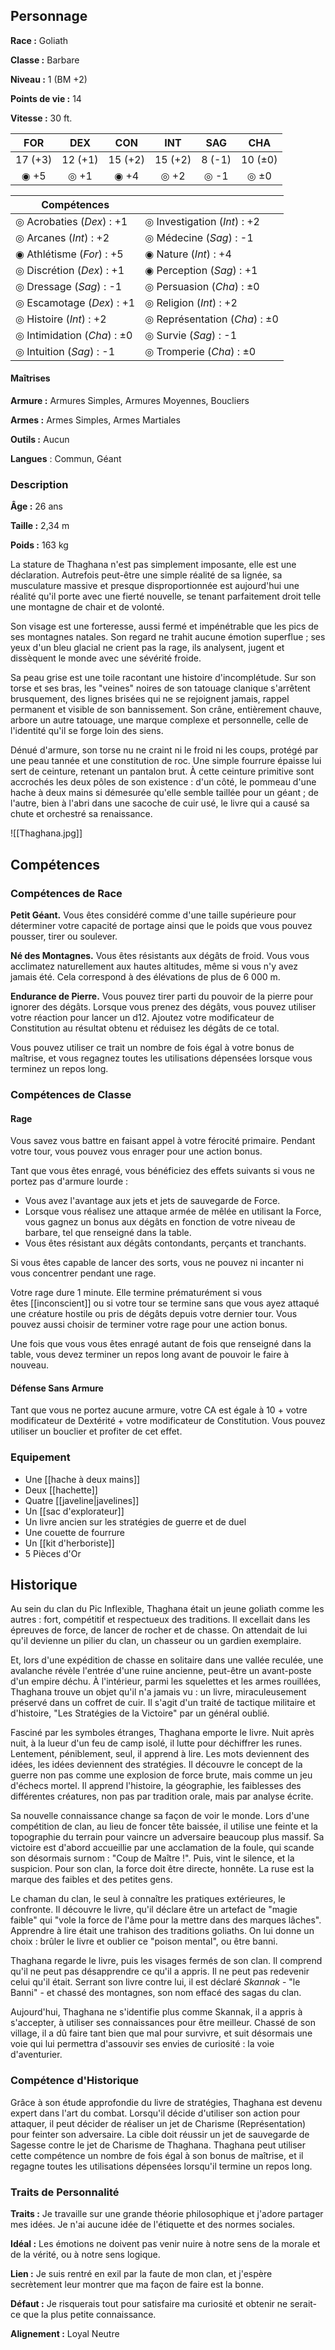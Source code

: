 ## Personnage

__Race :__ Goliath

__Classe :__ Barbare

__Niveau :__ 1 (BM +2)

__Points de vie :__ 14

__Vitesse :__ 30 ft.

|   FOR   |   DEX   |   CON   |   INT   |  SAG   |   CHA   |
| :-----: | :-----: | :-----: | :-----: | :----: | :-----: |
| 17 (+3) | 12 (+1) | 15 (+2) | 15 (+2) | 8 (-1) | 10 (±0) |
|  ◉ +5   |  ◎ +1   |  ◉ +4   |  ◎ +2   |  ◎ -1  |  ◎ ±0   |

| Compétences                 |                               |
| --------------------------- | ----------------------------- |
| ◎ Acrobaties (_Dex_) :  +1  | ◎ Investigation (_Int_) : +2  |
| ◎ Arcanes (_Int_) : +2      | ◎ Médecine (_Sag_) : -1       |
| ◉ Athlétisme (_For_) : +5   | ◉ Nature (_Int_) : +4<br>     |
| ◎ Discrétion (_Dex_) : +1   | ◉ Perception (_Sag_) : +1     |
| ◎ Dressage (_Sag_) : -1     | ◎ Persuasion (_Cha_) : ±0     |
| ◎ Escamotage (_Dex_) : +1   | ◎ Religion (_Int_) : +2       |
| ◎ Histoire (_Int_) : +2     | ◎ Représentation (_Cha_) : ±0 |
| ◎ Intimidation (_Cha_) : ±0 | ◎ Survie (_Sag_) : -1         |
| ◎ Intuition (_Sag_) : -1    | ◎ Tromperie (_Cha_) : ±0<br>  |

#### Maîtrises

**Armure :** Armures Simples, Armures Moyennes, Boucliers

**Armes :** Armes Simples, Armes Martiales

**Outils :** Aucun

__Langues__ : Commun, Géant

### Description

__Âge :__ 26 ans

__Taille :__ 2,34 m

__Poids :__ 163 kg

La stature de Thaghana n'est pas simplement imposante, elle est une déclaration. Autrefois peut-être une simple réalité de sa lignée, sa musculature massive et presque disproportionnée est aujourd'hui une réalité qu'il porte avec une fierté nouvelle, se tenant parfaitement droit telle une montagne de chair et de volonté.

Son visage est une forteresse, aussi fermé et impénétrable que les pics de ses montagnes natales. Son regard ne trahit aucune émotion superflue ; ses yeux d'un bleu glacial ne crient pas la rage, ils analysent, jugent et dissèquent le monde avec une sévérité froide.

Sa peau grise est une toile racontant une histoire d'incomplétude. Sur son torse et ses bras, les "veines" noires de son tatouage clanique s'arrêtent brusquement, des lignes brisées qui ne se rejoignent jamais, rappel permanent et visible de son bannissement. Son crâne, entièrement chauve, arbore un autre tatouage, une marque complexe et personnelle, celle de l'identité qu'il se forge loin des siens.

Dénué d'armure, son torse nu ne craint ni le froid ni les coups, protégé par une peau tannée et une constitution de roc. Une simple fourrure épaisse lui sert de ceinture, retenant un pantalon brut. À cette ceinture primitive sont accrochés les deux pôles de son existence : d'un côté, le pommeau d'une hache à deux mains si démesurée qu'elle semble taillée pour un géant ; de l'autre, bien à l'abri dans une sacoche de cuir usé, le livre qui a causé sa chute et orchestré sa renaissance.


![[Thaghana.jpg]]

## Compétences

### Compétences de Race

__Petit Géant.__ Vous êtes considéré comme d'une taille supérieure pour déterminer votre capacité de portage ainsi que le poids que vous pouvez pousser, tirer ou soulever.

__Né des Montagnes.__ Vous êtes résistants aux dégâts de froid. Vous vous acclimatez naturellement aux hautes altitudes, même si vous n'y avez jamais été. Cela correspond à des élévations de plus de 6 000 m.

__Endurance de Pierre.__ Vous pouvez tirer parti du pouvoir de la pierre pour ignorer des dégâts. Lorsque vous prenez des dégâts, vous pouvez utiliser votre réaction pour lancer un d12. Ajoutez votre modificateur de Constitution au résultat obtenu et réduisez les dégâts de ce total.

Vous pouvez utiliser ce trait un nombre de fois égal à votre bonus de maîtrise, et vous regagnez toutes les utilisations dépensées lorsque vous terminez un repos long.

### Compétences de Classe

#### Rage

Vous savez vous battre en faisant appel à votre férocité primaire. Pendant votre tour, vous pouvez vous enrager pour une action bonus.

Tant que vous êtes enragé, vous bénéficiez des effets suivants si vous ne portez pas d'armure lourde :

- Vous avez l'avantage aux jets et jets de sauvegarde de Force.
- Lorsque vous réalisez une attaque armée de mêlée en utilisant la Force, vous gagnez un bonus aux dégâts en fonction de votre niveau de barbare, tel que renseigné dans la table.
- Vous êtes résistant aux dégâts contondants, perçants et tranchants.

Si vous êtes capable de lancer des sorts, vous ne pouvez ni incanter ni vous concentrer pendant une rage.

Votre rage dure 1 minute. Elle termine prématurément si vous êtes [[inconscient]] ou si votre tour se termine sans que vous ayez attaqué une créature hostile ou pris de dégâts depuis votre dernier tour. Vous pouvez aussi choisir de terminer votre rage pour une action bonus.

Une fois que vous vous êtes enragé autant de fois que renseigné dans la table, vous devez terminer un repos long avant de pouvoir le faire à nouveau.

#### Défense Sans Armure

Tant que vous ne portez aucune armure, votre CA est égale à 10 + votre modificateur de Dextérité + votre modificateur de Constitution. Vous pouvez utiliser un bouclier et profiter de cet effet.

### Equipement

 - Une [[hache à deux mains]]
 - Deux [[hachette]]
 - Quatre [[javeline|javelines]]
 - Un [[sac d'explorateur]]
 - Un livre ancien sur les stratégies de guerre et de duel
 - Une couette de fourrure
 - Un [[kit d'herboriste]]
 - 5 Pièces d'Or

## Historique

Au sein du clan du Pic Inflexible, Thaghana était un jeune goliath comme les autres : fort, compétitif et respectueux des traditions. Il excellait dans les épreuves de force, de lancer de rocher et de chasse. On attendait de lui qu'il devienne un pilier du clan, un chasseur ou un gardien exemplaire.

Et, lors d'une expédition de chasse en solitaire dans une vallée reculée, une avalanche révèle l'entrée d'une ruine ancienne, peut-être un avant-poste d'un empire déchu. À l'intérieur, parmi les squelettes et les armes rouillées, Thaghana trouve un objet qu'il n'a jamais vu : un livre, miraculeusement préservé dans un coffret de cuir. Il s'agit d'un traité de tactique militaire et d'histoire, "Les Stratégies de la Victoire" par un général oublié.

Fasciné par les symboles étranges, Thaghana emporte le livre. Nuit après nuit, à la lueur d'un feu de camp isolé, il lutte pour déchiffrer les runes. Lentement, péniblement, seul, il apprend à lire. Les mots deviennent des idées, les idées deviennent des stratégies. Il découvre le concept de la guerre non pas comme une explosion de force brute, mais comme un jeu d'échecs mortel. Il apprend l'histoire, la géographie, les faiblesses des différentes créatures, non pas par tradition orale, mais par analyse écrite.

Sa nouvelle connaissance change sa façon de voir le monde. Lors d'une compétition de clan, au lieu de foncer tête baissée, il utilise une feinte et la topographie du terrain pour vaincre un adversaire beaucoup plus massif. Sa victoire est d'abord accueillie par une acclamation de la foule, qui scande son désormais surnom : "Coup de Maître !". Puis, vint le silence, et la suspicion. Pour son clan, la force doit être directe, honnête. La ruse est la marque des faibles et des petites gens.

Le chaman du clan, le seul à connaître les pratiques extérieures, le confronte. Il découvre le livre, qu'il déclare être un artefact de "magie faible" qui "vole la force de l'âme pour la mettre dans des marques lâches". Apprendre à lire était une trahison des traditions goliaths. On lui donne un choix : brûler le livre et oublier ce "poison mental", ou être banni.

Thaghana regarde le livre, puis les visages fermés de son clan. Il comprend qu'il ne peut pas désapprendre ce qu'il a appris. Il ne peut pas redevenir celui qu'il était. Serrant son livre contre lui, il est déclaré _Skannak_ - "le Banni" - et chassé des montagnes, son nom effacé des sagas du clan.

Aujourd'hui, Thaghana ne s'identifie plus comme Skannak, il a appris à s'accepter, à utiliser ses connaissances pour être meilleur. Chassé de son village, il a dû faire tant bien que mal pour survivre, et suit désormais une voie qui lui permettra d'assouvir ses envies de curiosité : la voie d'aventurier.

### Compétence d'Historique

Grâce à son étude approfondie du livre de stratégies, Thaghana est devenu expert dans l'art du combat. Lorsqu'il décide d'utiliser son action pour attaquer, il peut décider de réaliser un jet de Charisme (Représentation) pour feinter son adversaire. La cible doit réussir un jet de sauvegarde de Sagesse contre le jet de Charisme de Thaghana. Thaghana peut utiliser cette compétence un nombre de fois égal à son bonus de maîtrise, et il regagne toutes les utilisations dépensées lorsqu'il termine un repos long.

### Traits de Personnalité

__Traits :__ Je travaille sur une grande théorie philosophique et j'adore partager mes idées. Je n'ai aucune idée de l'étiquette et des normes sociales.

__Idéal :__ Les émotions ne doivent pas venir nuire à notre sens de la morale et de la vérité, ou à notre sens logique.

__Lien :__ Je suis rentré en exil par la faute de mon clan, et j'espère secrètement leur montrer que ma façon de faire est la bonne.

__Défaut :__ Je risquerais tout pour satisfaire ma curiosité et obtenir ne serait-ce que la plus petite connaissance.

__Alignement :__ Loyal Neutre